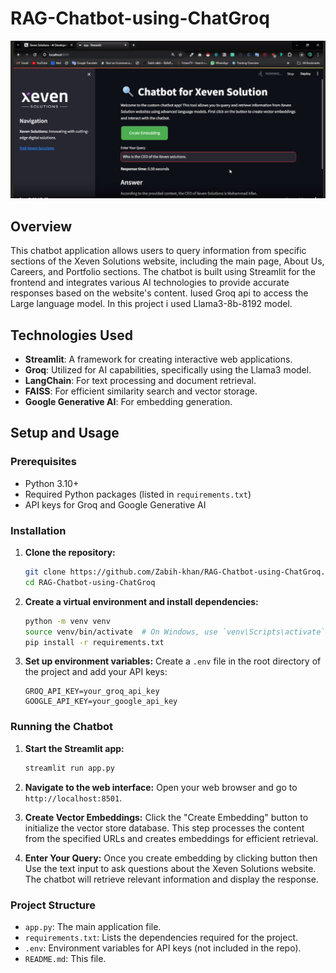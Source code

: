 # RAG-Chatbot-using-ChatGroq

![alt text](image.png)
## Overview

This chatbot application allows users to query information from specific sections of the Xeven Solutions website, including the main page, About Us, Careers, and Portfolio sections. The chatbot is built using Streamlit for the frontend and integrates various AI technologies to provide accurate responses based on the website's content. Iused Groq api to access the Large language model. In this project i used Llama3-8b-8192 model. 

## Technologies Used

- **Streamlit**: A framework for creating interactive web applications.
- **Groq**: Utilized for AI capabilities, specifically using the Llama3 model.
- **LangChain**: For text processing and document retrieval.
- **FAISS**: For efficient similarity search and vector storage.
- **Google Generative AI**: For embedding generation.

## Setup and Usage

### Prerequisites

- Python 3.10+
- Required Python packages (listed in `requirements.txt`)
- API keys for Groq and Google Generative AI

### Installation

1. **Clone the repository:**
    ```sh
    git clone https://github.com/Zabih-khan/RAG-Chatbot-using-ChatGroq.git
    cd RAG-Chatbot-using-ChatGroq
    ```

2. **Create a virtual environment and install dependencies:**
    ```sh
    python -m venv venv
    source venv/bin/activate  # On Windows, use `venv\Scripts\activate`
    pip install -r requirements.txt
    ```

3. **Set up environment variables:**
    Create a `.env` file in the root directory of the project and add your API keys:
    ```env
    GROQ_API_KEY=your_groq_api_key
    GOOGLE_API_KEY=your_google_api_key
    ```

### Running the Chatbot

1. **Start the Streamlit app:**
    ```sh
    streamlit run app.py
    ```

2. **Navigate to the web interface:**
    Open your web browser and go to `http://localhost:8501`.

3. **Create Vector Embeddings:**
    Click the "Create Embedding" button to initialize the vector store database. This step processes the content from the specified URLs and creates embeddings for efficient retrieval.

4. **Enter Your Query:**
    Once you create embedding by clicking button then Use the text input to ask questions about the Xeven Solutions website. The chatbot will retrieve relevant information and display the response.

### Project Structure

- `app.py`: The main application file.
- `requirements.txt`: Lists the dependencies required for the project.
- `.env`: Environment variables for API keys (not included in the repo).
- `README.md`: This file.





